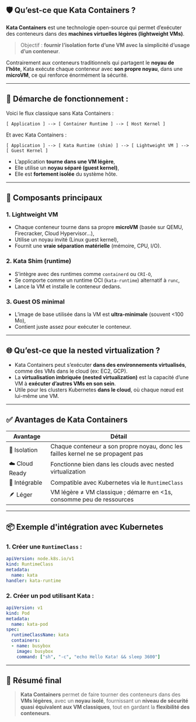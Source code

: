 ## 🛡️ Qu’est-ce que **Kata Containers** ?

**Kata Containers** est une technologie open-source qui permet d’exécuter des conteneurs dans des **machines virtuelles légères (lightweight VMs)**.

> Objectif : **fournir l’isolation forte d’une VM avec la simplicité d’usage d’un conteneur**.

Contrairement aux conteneurs traditionnels qui partagent le **noyau de l’hôte**, Kata exécute chaque conteneur avec **son propre noyau**, dans une **microVM**, ce qui renforce énormément la sécurité.

---

## 🔁 **Démarche de fonctionnement :**

Voici le flux classique sans Kata Containers :

```plaintext
[ Application ] --> [ Container Runtime ] --> [ Host Kernel ]
```

Et avec Kata Containers :

```plaintext
[ Application ] --> [ Kata Runtime (shim) ] --> [ Lightweight VM ] --> [ Guest Kernel ]
```

* L’application **tourne dans une VM légère**,
* Elle utilise un **noyau séparé (guest kernel)**,
* Elle est **fortement isolée** du système hôte.

---

## 🧱 Composants principaux

### 1. **Lightweight VM**

* Chaque conteneur tourne dans sa propre **microVM** (basée sur QEMU, Firecracker, Cloud Hypervisor…),
* Utilise un noyau invité (Linux guest kernel),
* Fournit une **vraie séparation matérielle** (mémoire, CPU, I/O).

### 2. **Kata Shim (runtime)**

* S’intègre avec des runtimes comme `containerd` ou `CRI-O`,
* Se comporte comme un runtime OCI (`kata-runtime`) alternatif à `runc`,
* Lance la VM et installe le conteneur dedans.

### 3. **Guest OS minimal**

* L’image de base utilisée dans la VM est **ultra-minimale** (souvent <100 Mo),
* Contient juste assez pour exécuter le conteneur.

---

## 🌐 Qu’est-ce que la **nested virtualization** ?

* Kata Containers peut s’exécuter **dans des environnements virtualisés**, comme des VMs dans le cloud (ex: EC2, GCP).
* La **virtualisation imbriquée (nested virtualization)** est la capacité d’une VM à **exécuter d’autres VMs en son sein**.
* Utile pour les clusters Kubernetes **dans le cloud**, où chaque nœud est lui-même une VM.

---

## ✅ **Avantages de Kata Containers**

| Avantage       | Détail                                                                           |
| -------------- | -------------------------------------------------------------------------------- |
| 🔐 Isolation   | Chaque conteneur a son propre noyau, donc les failles kernel ne se propagent pas |
| ☁️ Cloud Ready | Fonctionne bien dans les clouds avec nested virtualization                       |
| 🧩 Intégrable  | Compatible avec Kubernetes via le `RuntimeClass`                                 |
| 🪶 Léger       | VM légère ≠ VM classique ; démarre en <1s, consomme peu de ressources            |

---

## 📦 Exemple d'intégration avec Kubernetes

### 1. Créer une `RuntimeClass` :

```yaml
apiVersion: node.k8s.io/v1
kind: RuntimeClass
metadata:
  name: kata
handler: kata-runtime
```

### 2. Créer un pod utilisant Kata :

```yaml
apiVersion: v1
kind: Pod
metadata:
  name: kata-pod
spec:
  runtimeClassName: kata
  containers:
  - name: busybox
    image: busybox
    command: ["sh", "-c", "echo Hello Kata! && sleep 3600"]
```

---

## 📘 Résumé final

> **Kata Containers** permet de faire tourner des conteneurs dans des **VMs légères**, avec un **noyau isolé**, fournissant un **niveau de sécurité quasi équivalent aux VM classiques**, tout en gardant la **flexibilité des conteneurs**.